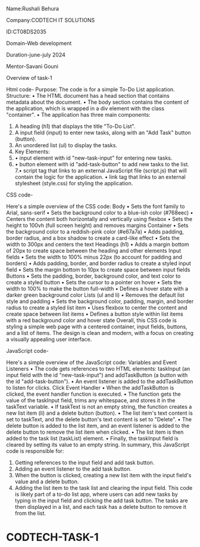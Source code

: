  Name:Rushali Behura
 
 Company:CODTECH IT SOLUTIONS
 
 ID:CT08DS2035
 
 Domain-Web development 
 
 Duration-june-july 2024
 
 Mentor-Savani Gouni





 
Overview of task-1


Html code- Purpose: The code is for a simple To-Do List application. Structure: • The HTML document has a head section that contains metadata about the document. • The body section contains the content of the application, which is wrapped in a div element with the class "container". • The application has three main components:
1.	A heading (h1) that displays the title "To-Do List".
2.	A input field (input) to enter new tasks, along with an "Add Task" button (button).
3.	An unordered list (ul) to display the tasks.
4.	Key Elements:
5.	 • input element with id "new-task-input" for entering new tasks.
6.	  • button element with id "add-task-button" to add new tasks to the list.
7.• script tag that links to an external JavaScript file (script.js) that will contain the logic for the application. 
• link tag that links to an external stylesheet (style.css) for styling the application.

CSS code-

Here's a simple overview of the CSS code: Body
• Sets the font family to Arial, sans-serif
• Sets the background color to a blue-ish color (#768eec)
• Centers the content both horizontally and vertically using flexbox
 • Sets the height to 100vh (full screen height) and removes margins Container
• Sets the background color to a reddish-pink color (#e67a7a)
• Adds padding, border radius, and a box shadow to create a card-like effect
• Sets the width to 300px and centers the text Headings (h1)
• Adds a margin bottom of 20px to create space between the heading and other elements Input fields
• Sets the width to 100% minus 22px (to account for padding and borders)
 • Adds padding, border, and border radius to create a styled input field
 • Sets the margin bottom to 10px to create space between input fields Buttons
 • Sets the padding, border, background color, and text color to create a styled button
• Sets the cursor to a pointer on hover
 • Sets the width to 100% to make the button full-width
• Defines a hover state with a darker green background color Lists (ul and li)
• Removes the default list style and padding
• Sets the background color, padding, margin, and border radius to create a styled list item
 • Uses flexbox to center the content and create space between list items
• Defines a button style within list items with a red background color and hover state Overall, this CSS code is styling a simple web page with a centered container, input fields, buttons, and a list of items. The design is clean and modern, with a focus on creating a visually appealing user interface.

JavaScript code-

 Here's a simple overview of the JavaScript code: Variables and Event Listeners
 • The code gets references to two HTML elements: taskInput (an input field with the id "new-task-input") and addTaskButton (a button with the id "add-task-button").
 • An event listener is added to the addTaskButton to listen for clicks. Click Event Handler
 • When the addTaskButton is clicked, the event handler function is executed.
 • The function gets the value of the taskInput field, trims any whitespace, and stores it in the taskText variable. • If taskText is not an empty string, the function creates a new list item (li) and a delete button (button).
 • The list item's text content is set to taskText, and the delete button's text content is set to "Delete".
 • The delete button is added to the list item, and an event listener is added to the delete button to remove the list item when clicked.
 • The list item is then added to the task list (taskList) element. • Finally, the taskInput field is cleared by setting its value to an empty string. In summary, this JavaScript code is responsible for:
1.	Getting references to the input field and add task button.
2.	Adding an event listener to the add task button.
3.	When the button is clicked, creating a new list item with the input field's value and a delete button.
4.	Adding the list item to the task list and clearing the input field. This code is likely part of a to-do list app, where users can add new tasks by typing in the input field and clicking the add task button. The tasks are then displayed in a list, and each task has a delete button to remove it from the list.

# CODTECH-TASK-1
